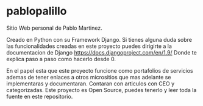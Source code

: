 # pablopalillo
Sitio Web personal de Pablo Martinez.

Creado en Python con su Framework Django. 
Si tienes alguna duda sobre las funcionalidades creadas en este proyecto puedes dirigirte a la documentacion de Django https://docs.djangoproject.com/en/1.9/ Donde te explica paso a paso como hacerlo desde 0.

En el papel esta que este proyecto funcione como portafolios de servicios ademas de tener enlaces a otros micrositios que mas adelante se implementaras y documentaran.
Contaran con articulos con CEO y categorizadas.
Este proyecto es Open Source, puedes tenerlo y leer toda la fuente en este repositorio.

